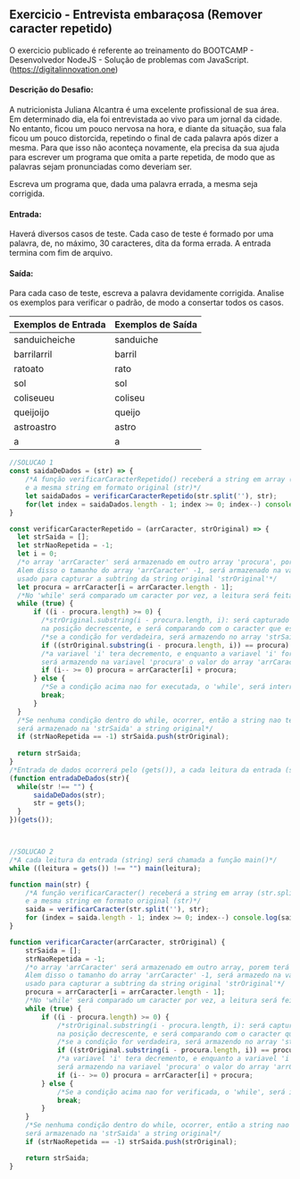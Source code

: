 ## Exercicio - Entrevista embaraçosa (Remover caracter repetido)

O exercicio publicado é referente ao treinamento do BOOTCAMP - Desenvolvedor NodeJS -  Solução de problemas com JavaScript.
(https://digitalinnovation.one)


#### Descrição do Desafio:

A nutricionista Juliana Alcantra é uma excelente profissional de sua área. Em determinado dia, ela foi entrevistada ao vivo para um jornal da cidade. No entanto, ficou um pouco nervosa na hora, e diante da situação, sua fala ficou um pouco distorcida, repetindo o final de cada palavra após dizer a mesma. Para que isso não aconteça novamente, ela precisa da sua ajuda para escrever um programa que omita a parte repetida, de modo que as palavras sejam pronunciadas como deveriam ser.

Escreva um programa que, dada uma palavra errada, a mesma seja corrigida.


#### Entrada:

Haverá diversos casos de teste. Cada caso de teste é formado por uma palavra, de, no máximo, 30 caracteres, dita da forma errada. A entrada termina com fim de arquivo.


#### Saída:

Para cada caso de teste, escreva a palavra devidamente corrigida. Analise os exemplos para verificar o padrão, de modo a consertar todos os casos.

Exemplos de Entrada  | Exemplos de Saída
------------- | -------------
sanduicheiche | sanduiche
barrilarril | barril
ratoato | rato
sol | sol
coliseueu | coliseu
queijoijo | queijo
astroastro | astro
a | a



```javascript
//SOLUCAO 1
const saidaDeDados = (str) => {
    /*A função verificarCaracterRepetido() receberá a string em array (str.split(''))
    e a mesma string em formato original (str)*/
    let saidaDados = verificarCaracterRepetido(str.split(''), str);
    for(let index = saidaDados.length - 1; index >= 0; index--) console.log(saidaDados[index]);
}

const verificarCaracterRepetido = (arrCaracter, strOriginal) => {
  let strSaida = [];
  let strNaoRepetida = -1;
  let i = 0;
  /*o array 'arrCaracter' será armazenado em outro array 'procura', porem terá uma posição a menos.
  Alem disso o tamanho do array 'arrCaracter' -1, será armazenado na variavel 'i', para ser 
  usado para capturar a subtring da string original 'strOriginal'*/
  let procura = arrCaracter[i = arrCaracter.length - 1];
  /*No 'while' será comparado um caracter por vez, a leitura será feita em ordem decrescente*/
  while (true) {
      if ((i - procura.length) >= 0) {
        /*strOriginal.substring(i - procura.length, i): será capturado apenas um caracter, começando 
        na posição decrescente, e será comparando com o caracter que esta na variavel 'procura' */
        /*se a condição for verdadeira, será armazendo no array 'strSaida', a substring que foi localizada*/
        if ((strOriginal.substring(i - procura.length, i)) == procura) strSaida.push(strOriginal.substring(0, strNaoRepetida = i));
        /*a variavel 'i' tera decremento, e enquanto a variavel 'i' for maior que 0,
        será armazendo na variavel 'procura' o valor do array 'arrCaracter[i]' + 'procura'*/
        if (i-- >= 0) procura = arrCaracter[i] + procura;
      } else {
        /*Se a condição acima nao for executada, o 'while', será interrompido com um 'break'.*/
        break;
      }
  }
  /*Se nenhuma condição dentro do while, ocorrer, então a string nao tem palavra repetida,
  será armazenado na 'strSaida' a string original*/
  if (strNaoRepetida == -1) strSaida.push(strOriginal);
  
  return strSaida;
}
/*Entrada de dados ocorrerá pelo (gets()), a cada leitura da entrada (string) será chamada a função*/
(function entradaDeDados(str){
  while(str !== "") {
      saidaDeDados(str);
      str = gets();
  }
})(gets());



//SOLUCAO 2
/*A cada leitura da entrada (string) será chamada a função main()*/
while ((leitura = gets()) !== "") main(leitura);

function main(str) {
    /*A função verificarCaracter() receberá a string em array (str.split(''))
    e a mesma string em formato original (str)*/
    saida = verificarCaracter(str.split(''), str);
    for (index = saida.length - 1; index >= 0; index--) console.log(saida[index]);
}

function verificarCaracter(arrCaracter, strOriginal) {
    strSaida = [];
    strNaoRepetida = -1;
    /*o array 'arrCaracter' será armazenado em outro array, porem terá uma posição a menos.
    Alem disso o tamanho do array 'arrCaracter' -1, será armazedo na variavel i, para ser 
    usado para capturar a subtring da string original 'strOriginal'*/
    procura = arrCaracter[i = arrCaracter.length - 1];
    /*No 'while' será comparado um caracter por vez, a leitura será feita em ordem decrescente*/
    while (true) {
        if ((i - procura.length) >= 0) {
            /*strOriginal.substring(i - procura.length, i): será capturado apenas um caracter, começando 
            na posição decrescente, e será comparando com o caracter que esta na variavel 'procura' */
            /*se a condição for verdadeira, será armazendo no array 'strSaida', a substring que foi localizada*/
            if ((strOriginal.substring(i - procura.length, i)) == procura) strSaida.push(strOriginal.substring(0, strNaoRepetida = i));
            /*a variavel 'i' tera decremento, e enquanto a variavel 'i' for maior que 0,
            será armazendo na variavel 'procura' o valor do array 'arrCaracter[i]' + 'procura'*/
            if (i-- >= 0) procura = arrCaracter[i] + procura;
        } else {
            /*Se a condição acima nao for verificada, o 'while', será interrompido com um 'break'.*/
            break;
        }
    }
    /*Se nenhuma condição dentro do while, ocorrer, então a string nao tem palavra repetida,
    será armazenado na 'strSaida' a string original*/
    if (strNaoRepetida == -1) strSaida.push(strOriginal);

    return strSaida;
}
```
